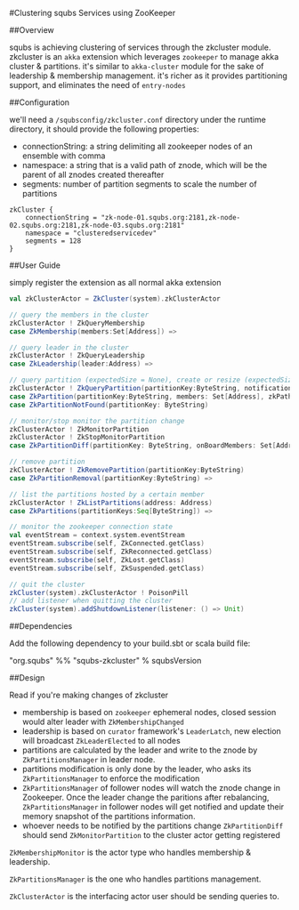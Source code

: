 #Clustering squbs Services using ZooKeeper

##Overview

squbs is achieving clustering of services through the zkcluster module. zkcluster is an `akka` extension which leverages `zookeeper` to manage akka cluster & partitions.
it's similar to `akka-cluster` module for the sake of leadership & membership management.
it's richer as it provides partitioning support, and eliminates the need of `entry-nodes`

##Configuration

we'll need a `/squbsconfig/zkcluster.conf` directory under the runtime directory, it should provide the following properties:
* connectionString: a string delimiting all zookeeper nodes of an ensemble with comma
* namespace: a string that is a valid path of znode, which will be the parent of all znodes created thereafter
* segments: number of partition segments to scale the number of partitions

~~~
zkCluster {
    connectionString = "zk-node-01.squbs.org:2181,zk-node-02.squbs.org:2181,zk-node-03.squbs.org:2181"
    namespace = "clusteredservicedev"
    segments = 128
}
~~~

##User Guide

simply register the extension as all normal akka extension
~~~scala
val zkClusterActor = ZkCluster(system).zkClusterActor

// query the members in the cluster
zkClusterActor ! ZkQueryMembership
case ZkMembership(members:Set[Address]) =>

// query leader in the cluster
zkClusterActor ! ZkQueryLeadership
case ZkLeadership(leader:Address) =>

// query partition (expectedSize = None), create or resize (expectedSize = Some[Int])
zkClusterActor ! ZkQueryPartition(partitionKey:ByteString, notification:Option[Any] = None, expectedSize:Option[Int] = None, props:Array[Byte] = Array[Byte]())
case ZkPartition(partitionKey:ByteString, members: Set[Address], zkPath:String, notification:Option[Any]) =>
case ZkPartitionNotFound(partitionKey: ByteString)

// monitor/stop monitor the partition change
zkClusterActor ! ZkMonitorPartition
zkClusterActor ! ZkStopMonitorPartition
case ZkPartitionDiff(partitionKey: ByteString, onBoardMembers: Set[Address], dropOffMembers: Set[Address], props: Array[Byte] = Array.empty) =>

// remove partition
zkClusterActor ! ZkRemovePartition(partitionKey:ByteString)
case ZkPartitionRemoval(partitionKey:ByteString) =>

// list the partitions hosted by a certain member
zkClusterActor ! ZkListPartitions(address: Address)
case ZkPartitions(partitionKeys:Seq[ByteString]) =>

// monitor the zookeeper connection state
val eventStream = context.system.eventStream
eventStream.subscribe(self, ZkConnected.getClass)
eventStream.subscribe(self, ZkReconnected.getClass)
eventStream.subscribe(self, ZkLost.getClass)
eventStream.subscribe(self, ZkSuspended.getClass)

// quit the cluster
zkCluster(system).zkClusterActor ! PoisonPill
// add listener when quitting the cluster
zkCluster(system).addShutdownListener(listener: () => Unit)
~~~

##Dependencies

Add the following dependency to your build.sbt or scala build file:

"org.squbs" %% "squbs-zkcluster" % squbsVersion

##Design

Read if you're making changes of zkcluster
* membership is based on `zookeeper` ephemeral nodes, closed session would alter leader with `ZkMembershipChanged`
* leadership is based on `curator` framework's `LeaderLatch`, new election will broadcast `ZkLeaderElected` to all nodes
* partitions are calculated by the leader and write to the znode by `ZkPartitionsManager` in leader node.
* partitions modification is only done by the leader, who asks its `ZkPartitionsManager` to enforce the modification
* `ZkPartitionsManager` of follower nodes will watch the znode change in Zookeeper. Once the leader change the paritions after rebalancing, `ZkPartitionsManager` in follower nodes will get notified and update their memory snapshot of the partitions information.
* whoever needs to be notified by the partitions change `ZkPartitionDiff` should send `ZkMonitorPartition` to the cluster actor getting registered

`ZkMembershipMonitor` is the actor type who handles membership & leadership.

`ZkPartitionsManager` is the one who handles partitions management.

`ZkClusterActor` is the interfacing actor user should be sending queries to.
